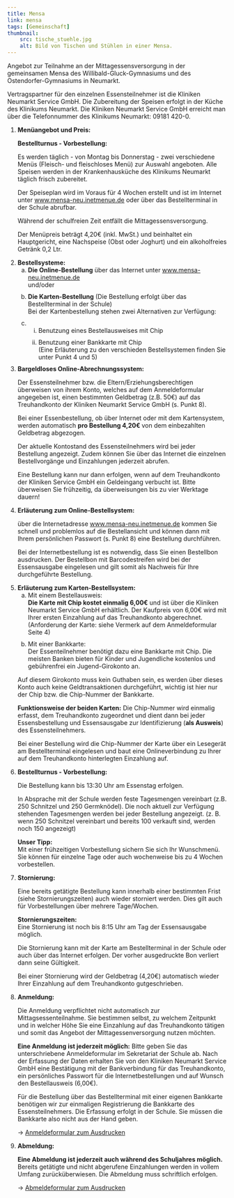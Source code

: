 ```yaml
---
title: Mensa
link: mensa
tags: [Gemeinschaft]
thumbnail: 
    src: tische_stuehle.jpg
    alt: Bild von Tischen und Stühlen in einer Mensa.
---
```

<style>
  li:not(:last-child) {
    margin-bottom: 10px;
  }
</style>

  <p>
    Angebot zur Teilnahme an der Mittagessensversorgung
    in der gemeinsamen Mensa des Willibald-Gluck-Gymnasiums und des
    Ostendorfer-Gymnasiums in Neumarkt.
  </p>
  <p>
    Vertragspartner für den einzelnen Essensteilnehmer ist die
    Kliniken Neumarkt Service GmbH. Die Zubereitung
    der Speisen erfolgt in der Küche des Klinikums Neumarkt. Die
    Kliniken Neumarkt Service GmbH erreicht man über
    die Telefonnummer des Klinikums Neumarkt: 09181 420-0.
  </p>
  <ol>
    <li>
      <p>
        <strong>Menüangebot und Preis:</strong>
      </p>
      <p>
        <strong>Bestellturnus - Vorbestellung:</strong>
      </p>
      <p>
        Es werden täglich - von Montag bis Donnerstag - zwei verschiedene Menüs (Fleisch- und fleischloses
        Menü) zur Auswahl angeboten. Alle Speisen werden in der
        Krankenhausküche des Klinikums Neumarkt täglich frisch zubereitet.
      </p>
      <p>
        Der Speiseplan wird im Voraus für 4 Wochen erstellt und ist im Internet
        unter <a href="http://www.mensa-neu.inetmenue.de">www.mensa-neu.inetmenue.de</a>
        oder über das Bestellterminal in der Schule abrufbar.
      </p>
      <p>
        Während der schulfreien Zeit entfällt die Mittagessensversorgung.
      </p>
      <p>
        Der Menüpreis beträgt 4,20€ (inkl. MwSt.) und beinhaltet ein Hauptgericht, eine
        Nachspeise (Obst oder Joghurt) und ein alkoholfreies Getränk 0,2 Ltr.
      </p>
    </li>
    <li>
        <strong>Bestellsysteme: </strong>
      <ol style="list-style-type:lower-alpha">
        <li>
          <strong>Die Online-Bestellung</strong> über das Internet unter
          <a href="http://www.mensa-neu.inetmenue.de">www.mensa-neu.inetmenue.de</a>
          <br />und/oder
        </li>
        <li>
          <strong>Die Karten-Bestellung</strong> (Die Bestellung erfolgt
          über das Bestellterminal in der Schule)<br />
          Bei der Kartenbestellung stehen zwei Alternativen zur Verfügung:
        </li>
        <li>
          <ol style="list-style-type:lower-roman">
            <li> Benutzung eines Bestellausweises mit Chip</li>
            <li>
              Benutzung einer Bankkarte mit Chip<br />
              (Eine Erläuterung zu den verschieden Bestellsystemen finden Sie unter Punkt 4 und 5)
            </li>
          </ol>
        </li>
      </ol>
    </li>
    <li>
        <strong>Bargeldloses Online-Abrechnungssystem:</strong>
      <p>
        Der Essensteilnehmer bzw. die Eltern/Erziehungsberechtigen überweisen
        von ihrem Konto, welches auf dem Anmeldeformular angegeben ist, einen
        bestimmten Geldbetrag (z.B. 50€) auf das Treuhandkonto der Kliniken
        Neumarkt Service GmbH (s. Punkt 8).
      </p>
      <p>
        Bei einer Essenbestellung, ob über Internet oder mit dem
        Kartensystem, werden automatisch <strong>
          pro Bestellung
          4,20€
        </strong> von dem einbezahlten Geldbetrag
        abgezogen.
      </p>
      <p>
        Der aktuelle Kontostand des Essensteilnehmers  wird bei jeder Bestellung
        angezeigt. Zudem können Sie über das Internet die einzelnen
        Bestellvorgänge und Einzahlungen jederzeit abrufen.
      </p>
      <p>
        Eine Bestellung kann nur dann erfolgen, wenn auf dem Treuhandkonto der Kliniken
        Service GmbH  ein Geldeingang verbucht ist. Bitte
        überweisen Sie frühzeitig, da überweisungen
        bis zu vier Werktage dauern!
      </p>
    </li>
    <li>
        <strong>Erläuterung zum Online-Bestellsystem:</strong>
      <p>
        über die Internetadresse <a href="http://www.mensa-neu.inetmenue.de">www.mensa-neu.inetmenue.de</a>
        kommen Sie schnell und problemlos auf die Bestellansicht und können dann
        mit Ihrem persönlichen Passwort (s. Punkt 8) eine Bestellung
        durchführen.
      </p>
      <p>
        Bei der Internetbestellung ist es notwendig, dass Sie einen Bestellbon
        ausdrucken. Der Bestellbon mit Barcodestreifen wird bei
        der Essensausgabe eingelesen und gilt somit als Nachweis für Ihre
        durchgeführte Bestellung.
      </p>
    </li>
    <li>
      <strong>Erläuterung zum Karten-Bestellsystem:</strong>
      </span>
      <ol style="list-style-type:lower-alpha">
        <li>
          Mit einem Bestellausweis:<br />
          <strong>Die Karte mit Chip kostet einmalig 6,00€</strong> und ist
          über die Kliniken Neumarkt Service GmbH erhältlich. Der Kaufpreis von
          6,00€ wird mit Ihrer ersten Einzahlung auf das
          Treuhandkonto abgerechnet. (Anforderung der Karte: siehe Vermerk auf dem
          Anmeldeformular Seite 4)
        </li>
        <li>
          Mit einer Bankkarte:<br />
          Der Essenteilnehmer benötigt dazu eine Bankkarte mit Chip.
          Die meisten Banken bieten für Kinder und Jugendliche
          kostenlos und gebührenfrei ein Jugend-Girokonto an.
        </li>
      </ol>
      <p>
        Auf diesem Girokonto muss kein Guthaben sein, es werden
        über dieses Konto auch keine Geldtransaktionen durchgeführt,
        wichtig ist hier nur der Chip bzw. die Chip-Nummer der Bankkarte.
      </p>
      <p>
        <strong>Funktionsweise der beiden Karten:</strong>
        Die Chip-Nummer wird einmalig erfasst, dem Treuhandkonto zugeordnet und dient
        dann bei jeder Essensbestellung und Essensausgabe zur Identifizierung (<strong>als Ausweis</strong>) des Essensteilnehmers.
      </p>
      <p>
        Bei einer Bestellung wird die Chip-Nummer der Karte über ein
        Lesegerät am Bestellterminal eingelesen und baut eine Onlineverbindung zu
        Ihrer auf dem Treuhandkonto hinterlegten Einzahlung auf.
      </p>
    </li>
    <li>
      <strong>Bestellturnus - Vorbestellung:</strong>
      <p>
        Die Bestellung kann bis 13:30 Uhr am Essenstag erfolgen.
      </p>
      <p>
        In Absprache mit der Schule werden feste Tagesmengen vereinbart
        (z.B. 250 Schnitzel und 250 Germknödel). Die noch aktuell zur
        Verfügung stehenden Tagesmengen werden bei jeder
        Bestellung angezeigt. (z. B. wenn 250 Schnitzel vereinbart und bereits
        100 verkauft sind, werden noch 150 angezeigt)
      </p>
      <p>
        <strong>Unser Tipp:</strong><br />
        Mit einer frühzeitigen Vorbestellung sichern Sie sich Ihr
        Wunschmenü. Sie können für einzelne Tage oder auch wochenweise
        bis zu 4 Wochen vorbestellen.
      </p>
    </li>
    <li>
      <strong>Stornierung:</strong>
      <p>
        Eine bereits getätigte Bestellung kann innerhalb einer bestimmten Frist
        (siehe Stornierungszeiten) auch wieder storniert werden. Dies gilt auch
        für Vorbestellungen über mehrere Tage/Wochen.
      </p>
      <p>
        <strong>Stornierungszeiten:</strong><br />
        Eine Stornierung ist noch bis 8:15 Uhr am Tag der Essensausgabe möglich.
      </p>
      <p>
        Die Stornierung kann mit der Karte am Bestellterminal in der Schule oder auch
        über das Internet erfolgen. Der vorher ausgedruckte Bon verliert dann
        seine Gültigkeit.
      </p>
      <p>
        Bei einer Stornierung wird der Geldbetrag (4,20€) automatisch wieder Ihrer Einzahlung auf dem
        Treuhandkonto gutgeschrieben.
      </p>
    </li>
    <li>
      <strong>Anmeldung:</strong>
      <p>
        Die Anmeldung verpflichtet nicht automatisch zur
        Mittagsessenteilnahme. Sie bestimmen selbst, zu welchem
        Zeitpunkt und in welcher Höhe Sie eine Einzahlung auf das Treuhandkonto
        tätigen und somit das Angebot der Mittagessenversorgung nutzen
        möchten.
      </p>
      <p>
        <strong>Eine Anmeldung ist jederzeit möglich:</strong>
        Bitte geben Sie das unterschriebene Anmeldeformular im Sekretariat der Schule
        ab. Nach der Erfassung der Daten erhalten Sie von den Kliniken Neumarkt Service
        GmbH eine Bestätigung mit der Bankverbindung für das Treuhandkonto,
        ein persönliches Passwort für die Internetbestellungen und auf Wunsch den
        Bestellausweis (6,00€).
      </p>
      <p>
        Für die Bestellung über das Bestellterminal mit einer
        eigenen Bankkarte benötigen wir zur einmaligen
        Registrierung die Bankkarte des Essensteilnehmers. Die Erfassung erfolgt
        in der Schule. Sie müssen die Bankkarte also nicht aus der Hand
        geben.
      </p>
      <p>
        -> <a href="/documents/anmeldungmensa.pdf" target = "_blank">Anmeldeformular zum Ausdrucken
        </a>
      </p>
    </li>
    <li>
      <strong>Abmeldung:</strong>
      <p>
        <strong>
          Eine Abmeldung ist jederzeit auch während des
          Schuljahres möglich.
        </strong> Bereits getätigte und nicht abgerufene
        Einzahlungen werden in vollem Umfang zurücküberwiesen.
        Die Abmeldung muss schriftlich erfolgen.
      </p>
      <p>
        -> <a href="/documents/abmeldungmensa.pdf" target = "_blank">Abmeldeformular zum Ausdrucken
        </a>
      </p>
    </li>
  </ol>
</ol>


